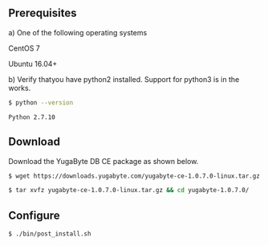 ## Prerequisites

a) One of the following operating systems

<i class="icon-centos"></i> CentOS 7 

<i class="icon-ubuntu"></i> Ubuntu 16.04+

b) Verify thatyou have python2 installed. Support for python3 is in the works.

```sh
$ python --version
```

```
Python 2.7.10
```

## Download

Download the YugaByte DB CE package as shown below.

```sh
$ wget https://downloads.yugabyte.com/yugabyte-ce-1.0.7.0-linux.tar.gz
```

```sh
$ tar xvfz yugabyte-ce-1.0.7.0-linux.tar.gz && cd yugabyte-1.0.7.0/
```

## Configure

```sh
$ ./bin/post_install.sh
```
